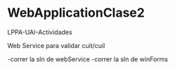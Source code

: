 # WebApplicationClase2
LPPA-UAI-Actividades

Web Service para validar cuit/cuil

-correr la sln de webService
-correr la sln de winForms
